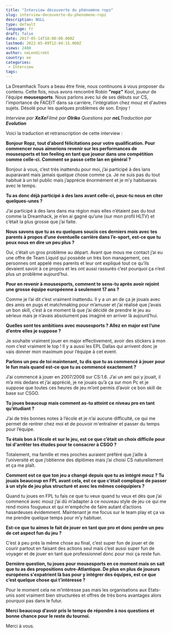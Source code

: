 ```yaml
---
title: "Interview découverte du phénomène ropz"
slug: interview-decouverte-du-phenomene-ropz
description: NULL
type: default
language: fr
draft: false
date: 2017-05-14T18:00:00.000Z
lastmod: 2022-05-09T12:04:15.000Z
views: 2488
author: neLendirekt
country: ee
categories:
 - Interview
tags:
---
```

La Dreamhack Tours a beau être finie, nous continuons à vous proposer du contenu. Cette fois, nous avons rencontré Robin **"ropz"** Kool, joueur de l'équipe **mousesports**. Nous parlons avec lui de ses débuts sur CS, l'importance de FACEIT dans sa carrière, l'intégration chez mouz et d'autres sujets. Désolé pour les quelques problèmes de son. Enjoy !

_Interview par **XeXe**Filmé par **Olriko**_ 
_Questions par **neL**Traduction par **Evolution**_

Voici la traduction et retranscription de cette interview : 

**Bonjour Ropz, tout d’abord félicitations pour votre qualification. Pour commencer nous aimerions revenir sur les performances de mousesports et ton feeling en tant que joueur dans une compétition comme celle-ci. Comment se passe cette lan en général ?**

Bonjour à vous, c’est très inattendu pour moi, j’ai participé à des lans auparavant mais jamais quelque chose comme ça. Je ne suis pas du tout habitué à un tel public mais j’apprécie énormément et je m’y habituerais avec le temps.

**Tu as donc déjà participé à des lans avant celle-ci, peux-tu nous en citer quelques-unes ?**

J’ai participé à des lans dans ma région mais elles n’étaient pas du tout comme la Dreamhack, je n’en ai gagné qu’une (sur mon profil HLTV) et c’était la plus grosse que j’ai faite.

**Nous savons que tu as eu quelques soucis ces derniers mois avec tes parents à propos d’une éventuelle carrière dans l’e-sport, est-ce que tu peux nous en dire un peu plus ?**

Oui, c’était un gros problème au départ. Avant que mous me contact j’ai eu une offre de Team Liquid qui possède un très bon management, ces personnes ont appelé mes parents et leur ont expliqué tout ce qu’ils devaient savoir à ce propos et les ont aussi rassurés c’est pourquoi ça n’est plus un problème aujourd’hui.

**Pour en revenir à mousesports, comment te sens-tu après avoir rejoint une grosse équipe européenne à seulement 17 ans ?**

Comme je l’ai dit c’est vraiment inattendu. Il y a un an de ça je jouais avec des amis en pugs et matchmaking pour m’amuser et j’ai réalisé que j’avais un bon skill, c’est à ce moment là que j’ai décidé de prendre le jeu au sérieux mais je n’avais absolument pas imaginé en arriver là aujourd’hui.

**Quelles sont tes ambitions avec mousesports ? Allez en major est l’une d’entre elles je suppose ?**

Je souhaite vraiment jouer en major effectivement, avoir des stickers à mon nom c’est vraiment le top ! Il y a aussi les EPL Dallas qui arrivent donc je vais donner mon maximum pour l’équipe à cet event.

**Parlons un peu de toi maintenant, tu dis que tu as commencé à jouer pour le fun mais quand est-ce que tu as commencé exactement ?**

J’ai commencé à jouer en 2007/2008 sur CS:1.6\. J’ai un ami qui y jouait, il m’a mis dedans et j’ai apprécié, je ne jouais qu’à ça sur mon Pc et je suppose que toutes ces heures de jeu m’ont permis d’avoir ce bon skill de base sur CSGO.

**Tu joues beaucoup mais comment as-tu atteint ce niveau pro en tant qu’étudiant ?**

J’ai de très bonnes notes à l’école et je n’ai aucune difficulté, ce qui me permet de rentrer chez moi et de pouvoir m'entraîner et passer du temps pour l’équipe.

**Tu étais bon à l’école et sur le jeu, est ce que c’était un choix difficile pour toi d'arrêter tes études pour te consacrer à CSGO ?**

Totalement, ma famille et mes proches auraient préféré que j’aille à l’université et que j’obtienne des diplômes mais j’ai choisi CS naturellement et ça me plaît. 

**Comment est ce que ton jeu a changé depuis que tu as intégré mouz ? Tu jouais beaucoup en FPL avant cela, est ce que c’était compliqué de passer à un style de jeu plus structuré et avec les mêmes coéquipiers ?**

Quand tu joues en FPL tu fais ce que tu veux quand tu veux et dès que j’ai commencé avec mouz j’ai dû m’adapter à ce nouveau style de jeu ce qui me rend moins fougueux et qui m'empêche de faire autant d’actions hasardeuses évidemment. Maintenant je me focus sur le team play et ça va me prendre quelque temps pour m’y habituer.

**Est-ce que tu aimes le fait de jouer en tant que pro et donc perdre un peu de cet aspect fun du jeu ?**

C’est à peu près la même chose au final, c’est super fun de jouer et de courir partout en faisant des actions seul mais c’est aussi super fun de voyager et de jouer en tant que professionnel donc pour moi ça reste fun.

**Dernière question, tu joues pour mousesports en ce moment mais on sait que tu as des propositions outre-Atlantique. De plus en plus de joueurs européens s'expatrient là bas pour y intégrer des équipes, est ce que c’est quelque chose qui t’intéresse ?**

Pour le moment cela ne m’intéresse pas mais les organisations aux Etats-unis sont vraiment bien structurées et offres de très bons avantages alors pourquoi pas dans le futur.

**Merci beaucoup d’avoir pris le temps de répondre à nos questions et bonne chance pour le reste du tournoi.** 
  
Merci à vous.
